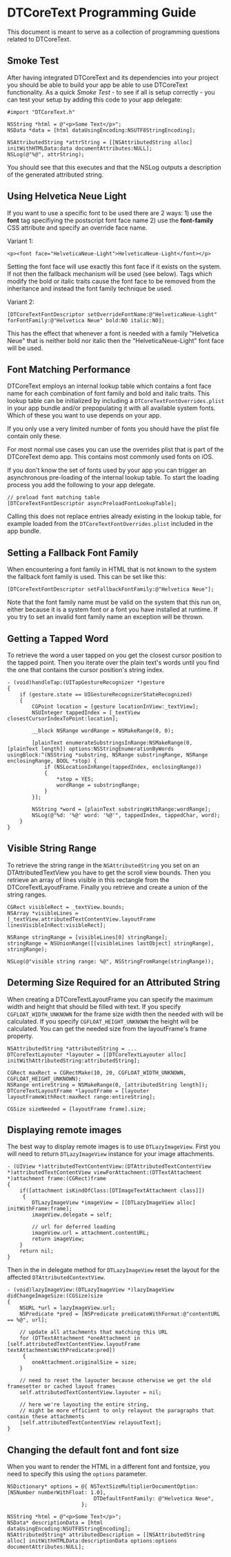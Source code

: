 DTCoreText Programming Guide
============================

This document is meant to serve as a collection of programming questions related to DTCoreText.

Smoke Test
----------

After having integrated DTCoreText and its dependencies into your project you should be able to build your app be able to use DTCoreText functionality. As a quick *Smoke Test* - to see if all is setup correctly - you can test your setup by adding this code to your app delegate:


```
#import "DTCoreText.h"

NSString *html = @"<p>Some Text</p>";
NSData *data = [html dataUsingEncoding:NSUTF8StringEncoding];

NSAttributedString *attrString = [[NSAttributedString alloc] initWithHTMLData:data documentAttributes:NULL];
NSLog(@"%@", attrString);
```

You should see that this executes and that the NSLog outputs a description of the generated attributed string.

Using Helvetica Neue Light
--------------------------

If you want to use a specific font to be used there are 2 ways: 1) use the **font** tag specifiying the postscript font face name 2) use the **font-family** CSS attribute and specify an override face name.

Variant 1:

```
<p><font face="HelveticaNeue-Light">HelveticaNeue-Light</font></p>
```

Setting the font face will use exactly this font face if it exists on the system. If not then the fallback mechanism will be used (see below). Tags which modify the bold or italic traits cause the font face to be removed from the inheritance and instead the font family technique be used.

Variant 2:

```
[DTCoreTextFontDescriptor setOverrideFontName:@"HelveticaNeue-Light" forFontFamily:@"Helvetica Neue" bold:NO italic:NO];
```

This has the effect that whenever a font is needed with a family "Helvetica Neue" that is neither bold nor italic then the "HelveticaNeue-Light" font face will be used. 


Font Matching Performance
-------------------------

DTCoreText employs an internal lookup table which contains a font face name for each combination of font family and bold and italic traits. This lookup table can be initialized by including a `DTCoreTextFontOverrides.plist` in your app bundle and/or prepopulating it with all available system fonts. Which of these you want to use depends on your app.

If you only use a very limited number of fonts you should have the plist file contain only these.

For most normal use cases you can use the overrides plist that is part of the DTCoreText demo app. This contains most commonly used fonts on iOS.

If you don't know the set of fonts used by your app you can trigger an asynchronous pre-loading of the internal lookup table. To start the loading process you add the following to your app delegate.

```
// preload font matching table
[DTCoreTextFontDescriptor asyncPreloadFontLookupTable];
```
	 
Calling this does not replace entries already existing in the lookup table, for example loaded from the `DTCoreTextFontOverrides.plist` included in the app bundle.

Setting a Fallback Font Family
------------------------------

When encountering a font family in HTML that is not known to the system the fallback font family is used. This can be set like this:

```
[DTCoreTextFontDescriptor setFallbackFontFamily:@"Helvetica Neue"];
```
	
Note that the font family name must be valid on the system that this run on, either because it is a system font or a font you have installed at runtime. If you try to set an invalid font family name an exception will be thrown.

Getting a Tapped Word
-----------------------

To retrieve the word a user tapped on you get the closest cursor position to the tapped point. Then you iterate over the plain text's words until you find the one that contains the cursor position's string index.

```
- (void)handleTap:(UITapGestureRecognizer *)gesture
{
    if (gesture.state == UIGestureRecognizerStateRecognized)
    {
        CGPoint location = [gesture locationInView:_textView];
        NSUInteger tappedIndex = [_textView closestCursorIndexToPoint:location];
    
        __block NSRange wordRange = NSMakeRange(0, 0);
    
        [plainText enumerateSubstringsInRange:NSMakeRange(0, [plainText length]) options:NSStringEnumerationByWords usingBlock:^(NSString *substring, NSRange substringRange, NSRange enclosingRange, BOOL *stop) {
            if (NSLocationInRange(tappedIndex, enclosingRange))
            {
                *stop = YES;
                wordRange = substringRange;
            }
        }];
    
        NSString *word = [plainText substringWithRange:wordRange];
        NSLog(@"%d: '%@' word: '%@'", tappedIndex, tappedChar, word);
    }
}
```
    

Visible String Range
--------------------

To retrieve the string range in the `NSAttributedString` you set on an DTAttributedTextView you have to get the scroll view bounds. Then you retrieve an array of lines visible in this rectangle from the DTCoreTextLayoutFrame. Finally you retrieve and create a union of the string ranges.

```
CGRect visibleRect = _textView.bounds;
NSArray *visibleLines = [_textView.attributedTextContentView.layoutFrame linesVisibleInRect:visibleRect];

NSRange stringRange = [visibleLines[0] stringRange];
stringRange = NSUnionRange([[visibleLines lastObject] stringRange], stringRange);

NSLog(@"visible string range: %@", NSStringFromRange(stringRange));
```

Determing Size Required for an Attributed String
------------------------------------------------

When creating a DTCoreTextLayoutFrame you can specify the maximum width and height that should be filled with text. If you specify `CGFLOAT_WIDTH_UNKNOWN` for the frame size width then the needed with will be calculated. If you specify `CGFLOAT_HEIGHT_UNKNOWN` the height will be calculated. You can get the needed size from the layoutFrame's frame property.

```
NSAttributedString *attributedString = ...
DTCoreTextLayouter *layouter = [[DTCoreTextLayouter alloc] initWithAttributedString:attributedString];

CGRect maxRect = CGRectMake(10, 20, CGFLOAT_WIDTH_UNKNOWN, CGFLOAT_HEIGHT_UNKNOWN);
NSRange entireString = NSMakeRange(0, [attributedString length]);
DTCoreTextLayoutFrame *layoutFrame = [layouter layoutFrameWithRect:maxRect range:entireString];

CGSize sizeNeeded = [layoutFrame frame].size;
```


Displaying remote images
------------------------

The best way to display remote images is to use `DTLazyImageView`. 
First you will need to return `DTLazyImageView` instance for your image attachments.

```
- (UIView *)attributedTextContentView:(DTAttributedTextContentView *)attributedTextContentView viewForAttachment:(DTTextAttachment *)attachment frame:(CGRect)frame
{
    if([attachment isKindOfClass:[DTImageTextAttachment class]])
	 {
        DTLazyImageView *imageView = [[DTLazyImageView alloc] initWithFrame:frame];
        imageView.delegate = self;

        // url for deferred loading
        imageView.url = attachment.contentURL;
        return imageView;
    }
    return nil;
}
```

Then in the in delegate method for `DTLazyImageView` reset the layout for the affected `DTAttributedContextView`.

```
- (void)lazyImageView:(DTLazyImageView *)lazyImageView didChangeImageSize:(CGSize)size 
{
    NSURL *url = lazyImageView.url;
    NSPredicate *pred = [NSPredicate predicateWithFormat:@"contentURL == %@", url];

    // update all attachments that matching this URL
    for (DTTextAttachment *oneAttachment in [self.attributedTextContentView.layoutFrame textAttachmentsWithPredicate:pred]) 
	 {
        oneAttachment.originalSize = size;
    }

    // need to reset the layouter because otherwise we get the old framesetter or cached layout frames
    self.attributedTextContentView.layouter = nil;

    // here we're layouting the entire string,
    // might be more efficient to only relayout the paragraphs that contain these attachments
    [self.attributedTextContentView relayoutText];
}
```

Changing the default font and font size
---------------------------------------
When you want to render the HTML in a different font and fontsize, you need to specify this using the `options` parameter.

```
NSDictionary* options = @{ NSTextSizeMultiplierDocumentOption: [NSNumber numberWithFloat: 1.0],
			  				DTDefaultFontFamily: @"Helvetica Neue",
			  			};

NSString *html = @"<p>Some Text</p>";
NSData* descriptionData = [html dataUsingEncoding:NSUTF8StringEncoding];
NSAttributedString* attributedDescription = [[NSAttributedString alloc] initWithHTMLData:descriptionData options:options documentAttributes:NULL];
```


